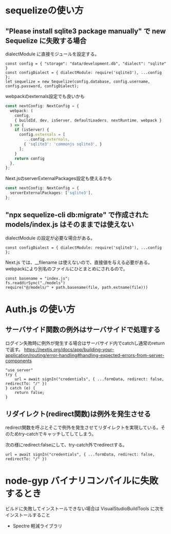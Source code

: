 # sequelizeの使い方

## "Please install sqlite3 package manually" で new Sequelize に失敗する場合

dialectModule に直接モジュールを設定する。

```
const config = { "storage": "data/development.db", "dialect": "sqlite" }
const configDialect = { dialectModule: require('sqlite3'), ...config };
let sequelize = new Sequelize(config.database, config.username, config.password, configDialect);
```

webpackのexternals設定でも良いかも

```next.config.ts
const nextConfig: NextConfig = {
  webpack: (
    config,
    { buildId, dev, isServer, defaultLoaders, nextRuntime, webpack }
  ) => {
    if (isServer) {
      config.externals = [
        ...config.externals,
        { 'sqlite3': 'commonjs sqlite3', }
      ];
    }
    return config
  },
};
```

Next.jsのserverExternalPackages設定も使えるかも

```next.config.ts
const nextConfig: NextConfig = {
  serverExternalPackages: ['sqlite3'],
};
```

## "npx sequelize-cli db:migrate" で作成された models/index.js はそのままでは使えない

dialectModule の設定が必要な場合がある。

```
const configDialect = { dialectModule: require('sqlite3'), ...config };
```

Next.js では、__filename は使えないので、直接値を与える必要がある。
webpackにより別名のファイルにひとまとめにされるので。

```
const basename = "index.js";
fs.readdirSync("./models")
require("@/models/" + path.basename(file, path.extname(file)))
```

# Auth.js の使い方

## サーバサイド関数の例外はサーバサイドで処理する

ログイン失敗時に例外が発生する場合はサーバサイド内でcatchし通常のreturnで返す。
https://nextjs.org/docs/app/building-your-application/routing/error-handling#handling-expected-errors-from-server-components

```
"use server"
try {
    url = await signIn("credentials", { ...formData, redirect: false, redirectTo: "/" })
} catch (e) {
    return false;
}
```
## リダイレクト(redirect関数)は例外を発生させる

redirect関数を呼ぶとそこで例外を発生させてリダイレクトを実現している。そのためtry-catchでキャッチしてしてしまう。

次の様にredirect:falseにして、try-catch外でredirectする。

```
url = await signIn("credentials", { ...formData, redirect: false, redirectTo: "/" })
```

# node-gyp バイナリコンパイルに失敗するとき

ビルドに失敗してインストールできない場合は VisualStudioBuildTools に次をインストールすること
- Spectre 軽減ライブラリ

